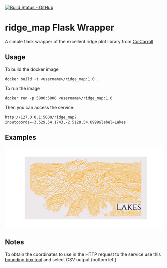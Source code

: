 [![Build Status - GitHub](https://github.com/dazzag24/ridge_map_demo/workflows/Python%20application/badge.svg)](https://github.com/dazzag24/ridge_map_demo/actions?query=workflow%3A%22Python+application%22)

ridge_map Flask Wrapper
=======================

A simple flask wrapper of the excellent ridge plot library from [ColCarroll](https://github.com/ColCarroll/ridge_map)

Usage
-----

To build the docker image

```
docker build -t <username>/ridge_map:1.0 .
```

To run the image
```
docker run -p 5000:5000 <username>/ridge_map:1.0 
```

Then you can access the service:

```
http://127.0.0.1:5000/ridge_map?inputcoords=-3.529,54.1743,-2.5128,54.6998&label=Lakes
```

Examples
--------

![png](https://github.com/dazzag24/ridge_map_demo/blob/master/examples/lakes.png?raw=true)


Notes
-----
To obtain the coordinates to use in the HTTP request to the service use this [bounding box tool](https://boundingbox.klokantech.com/) and select CSV output (bottom left).



